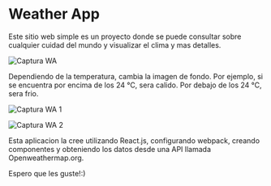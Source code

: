 # Weather App

Este sitio web simple es un proyecto donde se puede consultar sobre cualquier cuidad del mundo y visualizar el clima y mas detalles.

![Captura WA](https://user-images.githubusercontent.com/99997724/195963605-17aae47a-752f-431d-b954-51c2e89f3c40.PNG)

Dependiendo de la temperatura, cambia la imagen de fondo. Por ejemplo, si se encuentra por encima de los 24 °C, sera calido. Por debajo de los 24 °C, sera frio.

![Captura WA 1](https://user-images.githubusercontent.com/99997724/195963254-ff4f6d83-5926-4712-a1dd-4183632b8f25.PNG)

![Captura WA 2](https://user-images.githubusercontent.com/99997724/195963263-1f35aef0-fed1-4d73-bdf1-e3f6e5491a0a.PNG)

Esta aplicacion la cree utilizando React.js, configurando webpack, creando componentes y obteniendo los datos desde una API llamada Openweathermap.org. 

Espero que les guste!:)
